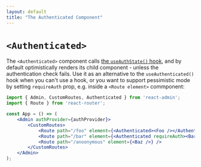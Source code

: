 ```yaml
---
layout: default
title: "The Authenticated Component"
---
```


# `<Authenticated>`

The `<Authenticated>` component calls [the `useAuthState()` hook](./useAuthState.md), and by default optimistically renders its child component - unless the authentication check fails. Use it as an alternative to the `useAuthenticated()` hook when you can't use a hook, or you want to support pessimistic mode by setting `requireAuth` prop, e.g. inside a `<Route element>` commponent:

```jsx
import { Admin, CustomRoutes, Authenticated } from 'react-admin';
import { Route } from 'react-router';

const App = () => (
    <Admin authProvider={authProvider}>
        <CustomRoutes>
            <Route path="/foo" element={<Authenticated><Foo /></Authenticated>} />
            <Route path="/bar" element={<Authenticated requireAuth><Bar /></Authenticated>} />
            <Route path="/anoonymous" element={<Baz />} />
        </CustomRoutes>
    </Admin>
);
```
